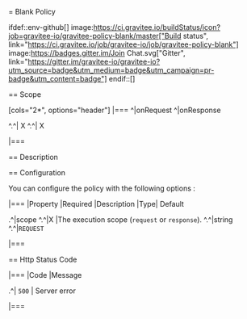 = Blank Policy

ifdef::env-github[]
image:https://ci.gravitee.io/buildStatus/icon?job=gravitee-io/gravitee-policy-blank/master["Build status", link="https://ci.gravitee.io/job/gravitee-io/job/gravitee-policy-blank"]
image:https://badges.gitter.im/Join Chat.svg["Gitter", link="https://gitter.im/gravitee-io/gravitee-io?utm_source=badge&utm_medium=badge&utm_campaign=pr-badge&utm_content=badge"]
endif::[]

== Scope

[cols="2*", options="header"]
|===
^|onRequest
^|onResponse

^.^| X
^.^| X

|===

== Description



== Configuration

You can configure the policy with the following options :

|===
|Property |Required |Description |Type| Default

.^|scope
^.^|X
|The execution scope (`request` or `response`).
^.^|string
^.^|`REQUEST`


|===


== Http Status Code

|===
|Code |Message

.^| ```500```
| Server error

|===